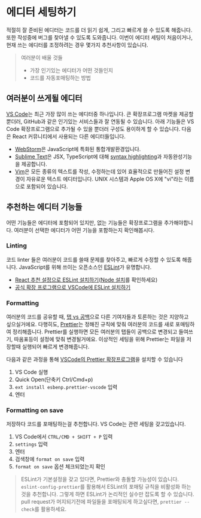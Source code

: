 # 에디터 세팅하기
적절히 잘 준비된 에디터는 코드를 더 읽기 쉽게, 그리고 빠르게 쓸 수 있도록 해줍니다.
또한 작성중에 버그를 찾아낼 수 있도록 도와줍니다. 이번이 에디터 세팅이 처음이거나,
현재 쓰는 에디터를 조정하려는 경우 몇가지 추천사항이 있습니다.
> 여러분이 배울 것들
> - 가장 인기있는 에디터가 어떤 것들인지
> - 코드를 자동포매팅하는 방법
## 여러분이 쓰게될 에디터
[VS Code](https://code.visualstudio.com)는 최근 가장 많이 쓰는 에디터중 하나입니다.
 큰 확장프로그램 마켓을 제공할 뿐더러, GitHub과 같은 인기있는 서비스들과 잘 연동될 수 있습니다.
 아래 기능들은 VS Code 확장프로그램으로 추가될 수 있을 뿐더러 구성도 용이하게 할 수 있습니다.
다음은 React 커뮤니티에서 사용되는 다른 에디터들입니다.
- [WebStorm](https://www.jetbrains.com/webstorm/)은 JavaScript에 특화된 통합개발환경입니다.
- [Sublime Text](https://www.sublimetext.com/)은 JSX, TypeScript에 대해 [syntax highlighting](https://stackoverflow.com/questions/65555800/how-to-make-sublime-3-open-js-files-with-jsx-syntax/70960574#70960574)과 자동완성기능을 제공합니다.
- [Vim](https://www.vim.org/)은 모든 종류의 텍스트를 작성, 수정하는데 있어 효율적으로 만들어진 설정 변경이 자유로운 텍스트 에디터입니다. UNIX 시스템과 Apple OS X에 "vi"라는 이름으로 포함되어 있습니다.
## 추천하는 에디터 기능들
어떤 기능들은 에디터에 포함되어 있지만, 없는 기능들은 확장프로그램을 추가해야합니다.
여러분이 선택한 에디터가 어떤 기능을 포함하는지 확인해봅시다.
### Linting
코드 linter 들은 여러분이 코드를 쓸때 문제를 찾아주고, 빠르게 수정할 수 있도록 해줍니다.
JavaScript를 위해 쓰이는 오픈소스인 [ESLint](https://eslint.org/)가 유명합니다.
- [React 추천 설정으로 ESLint 설치하기](https://www.npmjs.com/package/eslint-config-react-app)([Node 설치](https://nodejs.org/en/download/current/)를 확인하세요)
- [공식 확장 프로그램으로 VSCode에 ESLint 설치하기](https://marketplace.visualstudio.com/items?itemName=dbaeumer.vscode-eslint)
### Formatting
여러분의 코드를 공유할 때, [탭 vs 공백](https://www.google.com/search?q=tabs+vs+spaces)으로 다른 기여자들과 토론하는 것은 지양하고 싶으실거에요.
다행히도, [Prettier](https://prettier.io/)는 정해진 규칙에 맞춰 여러분의 코드를 새로 포매팅하여 정리해줍니다.
Prettier를 실행하면 모든 여러분의 탭들이 공백으로 변경되고 들여쓰기, 따옴표등이 설정에 맞춰 변경될거에요. 이상적인 세팅을 위해 Prettier는 파일을 저장할때 실행되어 빠르게 변경해줍니다.

다음과 같은 과정을 통해 [VSCode의 Prettier 확장프로그램](https://marketplace.visualstudio.com/items?itemName=esbenp.prettier-vscode)을 설치할 수 있습니다
1. VS Code 실행
2. Quick Open(단축키 Ctrl/Cmd+p)
3. `ext install esbenp.prettier-vscode` 입력
4. 엔터
### Formatting on save
저장하다 코드를 포매팅하는걸 추천합니다. VS Code는 관련 세팅을 갖고있습니다.
1. VS Code에서 `CTRL/CMD + SHIFT + P` 입력
2. `settings` 입력
3. 엔터
4. 검색창에 `format on save` 입력
5. `format on save` 옵션 체크되었는지 확인
> ESLint가 기본설정을 갖고 있다면, Prettier와 충돌할 가능성이 있습니다.
> `eslint-config-prettier`를 활용해서 ESLint의 포매팅 규칙을 비활성화 하는 것을 추천합니다.
> 그렇게 하면 ESLint가 논리적인 실수만 잡도록 할 수 있습니다.
> pull request가 머지되기전에 파일들을 포매팅되게 하고싶다면, `prettier --check`를 활용하세요.